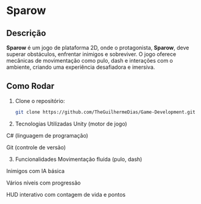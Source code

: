 # Sparow

## Descrição

**Sparow** é um jogo de plataforma 2D, onde o protagonista, **Sparow**, deve superar obstáculos, enfrentar inimigos e sobreviver. O jogo oferece mecânicas de movimentação como pulo, dash e interações com o ambiente, criando uma experiência desafiadora e imersiva.

## Como Rodar

1. Clone o repositório:

   ```bash
   git clone https://github.com/TheGuilhermeDias/Game-Development.git

2. Tecnologias Utilizadas
Unity (motor de jogo)

C# (linguagem de programação)

Git (controle de versão)

3. Funcionalidades
Movimentação fluída (pulo, dash)

Inimigos com IA básica

Vários níveis com progressão

HUD interativo com contagem de vida e pontos
